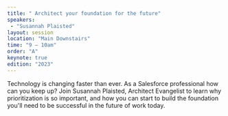 ```yaml
---
title: " Architect your foundation for the future"
speakers:
 - "Susannah Plaisted"
layout: session
location: "Main Downstairs"
time: "9 — 10am"
order: "A"
keynote: true
edition: "2023"
---
```


Technology is changing faster than ever. As a Salesforce professional how can you keep up? Join Susannah Plaisted, Architect Evangelist to learn why prioritization is so important, and how you can start to build the foundation you'll need to be successful in the future of work today.
